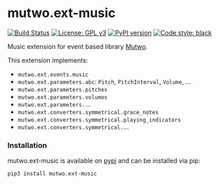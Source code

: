 # mutwo.ext-music

[![Build Status](https://circleci.com/gh/mutwo-org/mutwo.ext-music.svg?style=shield)](https://circleci.com/gh/mutwo-org/mutwo)
[![License: GPL v3](https://img.shields.io/badge/License-GPLv3-blue.svg)](https://www.gnu.org/licenses/gpl-3.0)
[![PyPI version](https://badge.fury.io/py/mutwo.ext-music.svg)](https://badge.fury.io/py/mutwo.ext-music)
[![Code style: black](https://img.shields.io/badge/code%20style-black-000000.svg)](https://github.com/psf/black)

Music extension for event based library [Mutwo](https://github.com/mutwo-org/mutwo).

This extension implements:

- `mutwo.ext.events.music`
- `mutwo.ext.parameters.abc`: `Pitch`, `PitchInterval`, `Volume`, ...
- `mutwo.ext.parameters.pitches`
- `mutwo.ext.parameters.volumes`
- `mutwo.ext.parameters.`...
- `mutwo.ext.converters.symmetrical.grace_notes`
- `mutwo.ext.converters.symmetrical.playing_indicators`
- `mutwo.ext.converters.symmetrical.`...

### Installation

mutwo.ext-music is available on [pypi](https://pypi.org/project/mutwo.ext-music/) and can be installed via pip:

```sh
pip3 install mutwo.ext-music
```
